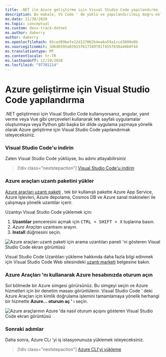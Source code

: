```yaml
---
title: .NET ile Azure geliştirme için Visual Studio Code yapılandırma
description: Bu makale, VS Code ' de yüklü ve yapılandırılmış doğru eklentilerin alınması dahil olmak üzere Azure geliştirme için Visual Studio Code yapılandırmanıza yardımcı olur
ms.date: 11/30/2020
ms.topic: conceptual
ms.custom: devx-track-dotnet
ms.author: daberry
author: daberry
ms.openlocfilehash: 65ced99befe12d137062b4ea6a59a1ccd3099e0b
ms.sourcegitcommit: 3d6d6595a03915f617349781f455f838a44b0f44
ms.translationtype: MT
ms.contentlocale: tr-TR
ms.lasthandoff: 12/19/2020
ms.locfileid: "97701214"
---
```

# <a name="configure-visual-studio-code-for-azure-development"></a>Azure geliştirme için Visual Studio Code yapılandırma

.NET geliştirmesi için Visual Studio Code kullanıyorsanız, angular, yanıt verme veya Vue gibi çerçeveleri kullanarak tek sayfalı uygulamalar oluşturmaya veya Python gibi başka bir dilde uygulama yazmaya yönelik olarak Azure geliştirme için Visual Studio Code yapılandırmak isteyeceksiniz.

### <a name="download-visual-studio-code"></a>Visual Studio Code'u indirin

Zaten Visual Studio Code yüklüyse, bu adımı atlayabilirsiniz

> [!div class="nextstepaction"]
> [Visual Studio Code'u indirin](https://code.visualstudio.com/download)

### <a name="install-the-azure-tools-extension-pack"></a>Azure araçları uzantı paketini yükler

[Azure araçları uzantı paketi](https://marketplace.visualstudio.com/items?itemName=ms-vscode.vscode-node-azure-pack) , tek bir kullanışlı pakette Azure App Service, Azure Işlevleri, Azure depolama, Cosmos DB ve Azure sanal makineleri ile çalışmaya yönelik uzantılar içerir.

Uzantıyı Visual Studio Code yüklemek için:

1. **Uzantılar** penceresini açmak için <kbd>CTRL + SHIFT + X</kbd> tuşlarına basın.
1. *Azure Araçları* uzantısını arayın.
1. **Install** düğmesini seçin.

![Azure araçları uzantı paketi için arama uzantıları paneli 'ni gösteren Visual Studio Code ekran görüntüsü](./media/visual-studio-code-azure-tools.png)

Visual Studio Code Uzantıları yükleme hakkında daha fazla bilgi edinmek için Visual Studio Code Web sitesindeki [uzantı marketi](https://code.visualstudio.com/docs/editor/extension-gallery) belgesine bakın.

### <a name="sign-in-to-your-azure-account-with-azure-tools"></a>Azure Araçları 'nı kullanarak Azure hesabınızda oturum açın

Sol bölmede bir Azure simgesi görürsünüz. Bu simgeyi seçin ve Azure hizmetleri için bir denetim masası görüntülenir. Visual Studio Code ' deki Azure Araçları için kimlik doğrulama işlemini tamamlamaya yönelik herhangi bir hizmette **Azure... oturum aç '** ı seçin.

![Azure araçlarının Azure 'da nasıl oturum açışını gösteren Visual Studio Code ekran görüntüsü](./media/visual-studio-code-azure-login.png)

### <a name="next-steps"></a>Sonraki adımlar

Daha sonra, Azure CLı 'yi iş istasyonunuza yüklemek isteyeceksiniz.

> [!div class="nextstepaction"]
> [Azure CLI'yi yükleme](./install-azure-cli.md)
